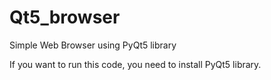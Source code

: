 # Qt5_browser
Simple Web Browser using PyQt5 library

If you want to run this code, you need to install PyQt5 library.
